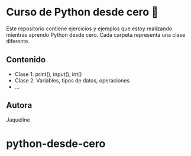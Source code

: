 # Curso de Python desde cero 🐍

Este repositorio contiene ejercicios y ejemplos que estoy realizando mientras aprendo Python desde cero. Cada carpeta representa una clase diferente.

## Contenido

- Clase 1: print(), input(), int()
- Clase 2: Variables, tipos de datos, operaciones
- ...

## Autora
Jaqueline
# python-desde-cero

